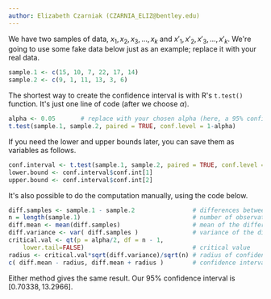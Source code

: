 ```yaml
---
author: Elizabeth Czarniak (CZARNIA_ELIZ@bentley.edu)
---
```


We have two samples of data, $x_1, x_2, x_3, \ldots, x_k$ and $x'_1, x'_2, x'_3, \ldots, x'_k$.
We're going to use some fake data below just as an example; replace it with your real data.

```R
sample.1 <- c(15, 10, 7, 22, 17, 14)
sample.2 <- c(9, 1, 11, 13, 3, 6)
```

The shortest way to create the confidence interval is with R's `t.test()` function.
It's just one line of code (after we choose $\alpha$).

```R
alpha <- 0.05       # replace with your chosen alpha (here, a 95% confidence level)
t.test(sample.1, sample.2, paired = TRUE, conf.level = 1-alpha)
```

If you need the lower and upper bounds later, you can save them as variables as follows.

```R
conf.interval <- t.test(sample.1, sample.2, paired = TRUE, conf.level = 1-alpha)
lower.bound <- conf.interval$conf.int[1]
upper.bound <- conf.interval$conf.int[2]
```

It's also possible to do the computation manually, using the code below.

```R
diff.samples <- sample.1 - sample.2                # differences between the samples
n = length(sample.1)                               # number of observations per sample
diff.mean <- mean(diff.samples)                    # mean of the differences
diff.variance <- var( diff.samples )               # variance of the differences
critical.val <- qt(p = alpha/2, df = n - 1,
    lower.tail=FALSE)                              # critical value
radius <- critical.val*sqrt(diff.variance)/sqrt(n) # radius of confidence interval
c( diff.mean - radius, diff.mean + radius )        # confidence interval
```

Either method gives the same result. Our 95% confidence interval is $[0.70338, 13.2966]$.

